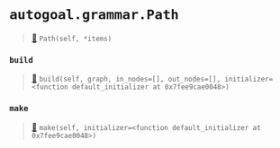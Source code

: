 # `autogoal.grammar.Path`

> [📝](https://github.com/autogal/autogoal/blob/master/autogoal/grammar/_graph.py#L185)
> `Path(self, *items)`

### `build`

> [📝](https://github.com/autogoal/autogoal/blob/master/autogoal/grammar/_graph.py#L191)
> `build(self, graph, in_nodes=[], out_nodes=[], initializer=<function default_initializer at 0x7fee9cae0048>)`

### `make`

> [📝](https://github.com/autogoal/autogoal/blob/master/autogoal/grammar/_graph.py#L161)
> `make(self, initializer=<function default_initializer at 0x7fee9cae0048>)`

